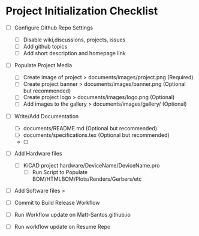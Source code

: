 # Project Initialization Checklist

- [ ] Configure Github Repo Settings
	- [ ] Disable wiki,discussions, projects, issues
	- [ ] Add github topics
	- [ ] Add short description and homepage link
- [ ] Populate Project Media
	- [ ] Create image of project > documents/images/project.png (Required)
	- [ ] Create project banner > documents/images/banner.png (Optional but recommended)
	- [ ] Create project logo > documents/images/logo.png (Optional)
	- [ ] Add images to the gallery > documents/images/gallery/ (Optional)
- [ ] Write/Add Documentation
	- [ ] documents/README.md (Optional but recommended)
	- [ ] documents/specifications.tex (Optional but recommended)
	- [ ]
- [ ] Add Hardware files
	- [ ] KiCAD project hardware/DeviceName/DeviceName.pro
		- [ ] Run Script to Populate BOM/HTMLBOM/Plots/Renders/Gerbers/etc
		
- [ ] Add Software files >
- [ ] Commit to Build Release Workflow

- [ ] Run Workflow update on Matt-Santos.github.io
- [ ] Run workflow update on Resume Repo

